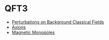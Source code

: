 <!-- generated by markdown-notes-tree -->

# QFT3

<!-- optional markdown-notes-tree directory description starts here -->

<!-- optional markdown-notes-tree directory description ends here -->

- [Perturbations on Background Classical Fields](Anomalies.md)
- [Axions](Axions.md)
- [Magnetic Monopoles](Monopoles.md)
